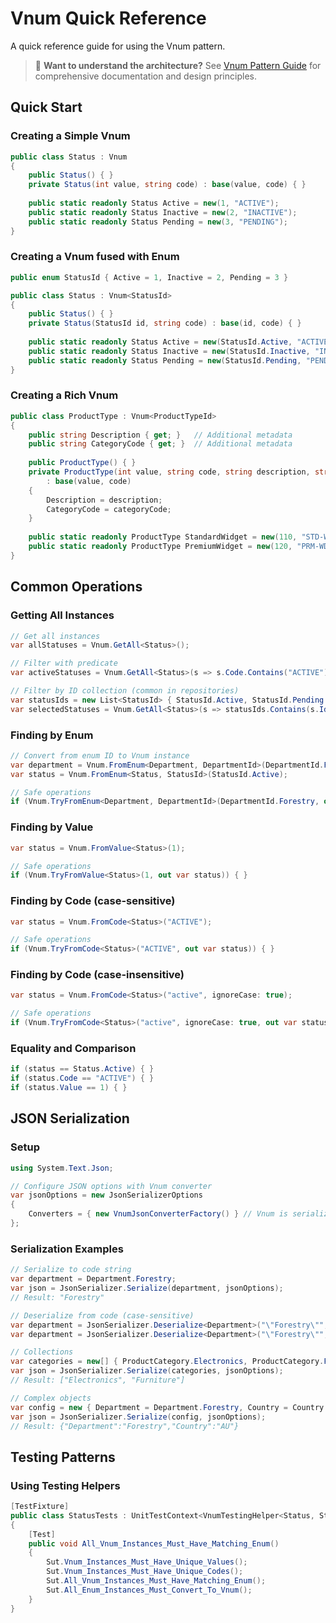# Vnum Quick Reference

A quick reference guide for using the Vnum pattern.

> 📖 **Want to understand the architecture?** See [Vnum Pattern Guide](vnum-pattern.md) for comprehensive documentation and design principles.

## Quick Start

### Creating a Simple Vnum

```csharp
public class Status : Vnum
{
    public Status() { }
    private Status(int value, string code) : base(value, code) { }
    
    public static readonly Status Active = new(1, "ACTIVE");
    public static readonly Status Inactive = new(2, "INACTIVE");
    public static readonly Status Pending = new(3, "PENDING");
}
```

### Creating a Vnum fused with Enum

```csharp
public enum StatusId { Active = 1, Inactive = 2, Pending = 3 }

public class Status : Vnum<StatusId>
{
    public Status() { }
    private Status(StatusId id, string code) : base(id, code) { }
    
    public static readonly Status Active = new(StatusId.Active, "ACTIVE");
    public static readonly Status Inactive = new(StatusId.Inactive, "INACTIVE");
    public static readonly Status Pending = new(StatusId.Pending, "PENDING");
}
```

### Creating a Rich Vnum

```csharp
public class ProductType : Vnum<ProductTypeId>
{
    public string Description { get; }   // Additional metadata
    public string CategoryCode { get; }  // Additional metadata
    
    public ProductType() { }
    private ProductType(int value, string code, string description, string categoryCode) 
        : base(value, code)
    {
        Description = description;
        CategoryCode = categoryCode;
    }
    
    public static readonly ProductType StandardWidget = new(110, "STD-WDG", "Standard Widget", "WDG");
    public static readonly ProductType PremiumWidget = new(120, "PRM-WDG", "Premium Widget", "WDG");
}
```

## Common Operations

### Getting All Instances
```csharp
// Get all instances
var allStatuses = Vnum.GetAll<Status>();

// Filter with predicate
var activeStatuses = Vnum.GetAll<Status>(s => s.Code.Contains("ACTIVE"));

// Filter by ID collection (common in repositories)
var statusIds = new List<StatusId> { StatusId.Active, StatusId.Pending };
var selectedStatuses = Vnum.GetAll<Status>(s => statusIds.Contains(s.Id));
```

### Finding by Enum
```csharp
// Convert from enum ID to Vnum instance
var department = Vnum.FromEnum<Department, DepartmentId>(DepartmentId.Forestry);
var status = Vnum.FromEnum<Status, StatusId>(StatusId.Active);

// Safe operations
if (Vnum.TryFromEnum<Department, DepartmentId>(DepartmentId.Forestry, out var dept)) { }
```

### Finding by Value
```csharp
var status = Vnum.FromValue<Status>(1);

// Safe operations
if (Vnum.TryFromValue<Status>(1, out var status)) { }
```

### Finding by Code (case-sensitive)
```csharp
var status = Vnum.FromCode<Status>("ACTIVE");

// Safe operations
if (Vnum.TryFromCode<Status>("ACTIVE", out var status)) { }
```

### Finding by Code (case-insensitive)
```csharp
var status = Vnum.FromCode<Status>("active", ignoreCase: true);

// Safe operations
if (Vnum.TryFromCode<Status>("active", ignoreCase: true, out var status)) { }
```

### Equality and Comparison
```csharp
if (status == Status.Active) { }
if (status.Code == "ACTIVE") { }
if (status.Value == 1) { }
```

## JSON Serialization

### Setup
```csharp
using System.Text.Json;

// Configure JSON options with Vnum converter
var jsonOptions = new JsonSerializerOptions
{
    Converters = { new VnumJsonConverterFactory() } // Vnum is serialized as string
};
```

### Serialization Examples
```csharp
// Serialize to code string
var department = Department.Forestry;
var json = JsonSerializer.Serialize(department, jsonOptions);
// Result: "Forestry"

// Deserialize from code (case-sensitive)
var department = JsonSerializer.Deserialize<Department>("\"Forestry\"", jsonOptions);  // ✅ Works
var department = JsonSerializer.Deserialize<Department>("\"Forestry\"", jsonOptions);  // ❌ Throws

// Collections
var categories = new[] { ProductCategory.Electronics, ProductCategory.Furniture };
var json = JsonSerializer.Serialize(categories, jsonOptions);
// Result: ["Electronics", "Furniture"]

// Complex objects
var config = new { Department = Department.Forestry, Country = Country.Australia };
var json = JsonSerializer.Serialize(config, jsonOptions);
// Result: {"Department":"Forestry","Country":"AU"}
```

## Testing Patterns

### Using Testing Helpers
```csharp
[TestFixture]
public class StatusTests : UnitTestContext<VnumTestingHelper<Status, StatusId>>
{
    [Test]
    public void All_Vnum_Instances_Must_Have_Matching_Enum()
    {
        Sut.Vnum_Instances_Must_Have_Unique_Values();
        Sut.Vnum_Instances_Must_Have_Unique_Codes();
        Sut.All_Vnum_Instances_Must_Have_Matching_Enum();
        Sut.All_Enum_Instances_Must_Convert_To_Vnum();
    }
}
```

